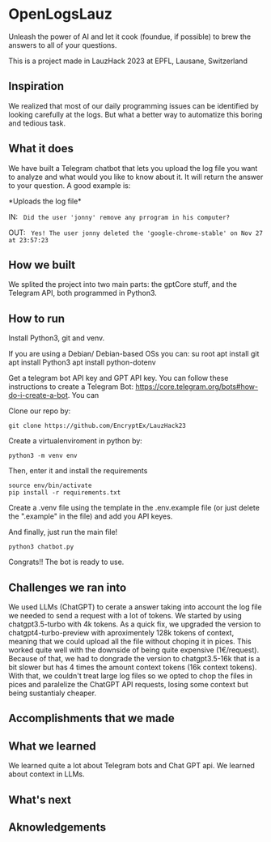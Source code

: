 # OpenLogsLauz
Unleash the power of AI and let it cook (foundue, if possible) to brew the answers to all of your questions.

This is a project made in LauzHack 2023 at EPFL, Lausane, Switzerland

## Inspiration
We realized that most of our daily programming issues can be identified by looking carefully at the logs. But what a better way to automatize this boring and tedious task. 

## What it does
We have built a Telegram chatbot that lets you upload the log file you want to analyze and what would you like to know about it. It will return the answer to your question. A good example is: 

\*Uploads the log file\*

IN: ` Did the user 'jonny' remove any prrogram in his computer?`

OUT: ` Yes! The user jonny deleted the 'google-chrome-stable' on Nov 27 at 23:57:23`



## How we built
We splited the project into two main parts: the gptCore stuff, and the Telegram API, both programmed in Python3. 

## How to run

Install Python3, git and venv.

If you are using a Debian/ Debian-based OSs you can:
    su root
    apt install git
    apt install Python3
    apt install python-dotenv

Get a telegram bot API key and GPT API key. 
    You can follow these instructions to create a Telegram Bot: https://core.telegram.org/bots#how-do-i-create-a-bot.
    You can


Clone our repo by:

    git clone https://github.com/EncryptEx/LauzHack23

Create a virtualenviroment in python by:

    python3 -m venv env

Then, enter it and install the requirements

    source env/bin/activate
    pip install -r requirements.txt

Create a .venv file using the template in the .env.example file (or just delete the ".example" in the file) and add you API keyes.

And finally, just run the main file!

    python3 chatbot.py



Congrats!! The bot is ready to use.

## Challenges we ran into

We used LLMs (ChatGPT) to cerate a answer taking into account the log file we needed to send a request with a lot of tokens. We started by using chatgpt3.5-turbo with 4k tokens. As a quick fix, we upgraded the version to chatgpt4-turbo-preview with aproximentely 128k tokens of context, meaning that we could upload all the file without choping it in pices. This worked quite well with the downside of being quite expensive (1€/request). Because of that, we had to dongrade the version to chatgpt3.5-16k that is a bit slower but has 4 times the amount context tokens (16k context tokens). With that, we couldn't treat large log files so we opted to chop the files in pices and paralelize the ChatGPT API requests, losing some context but being sustantialy cheaper.

## Accomplishments that we made
## What we learned

We learned quite a lot about Telegram bots and Chat GPT api. We learned about context in LLMs.

## What's next
## Aknowledgements
